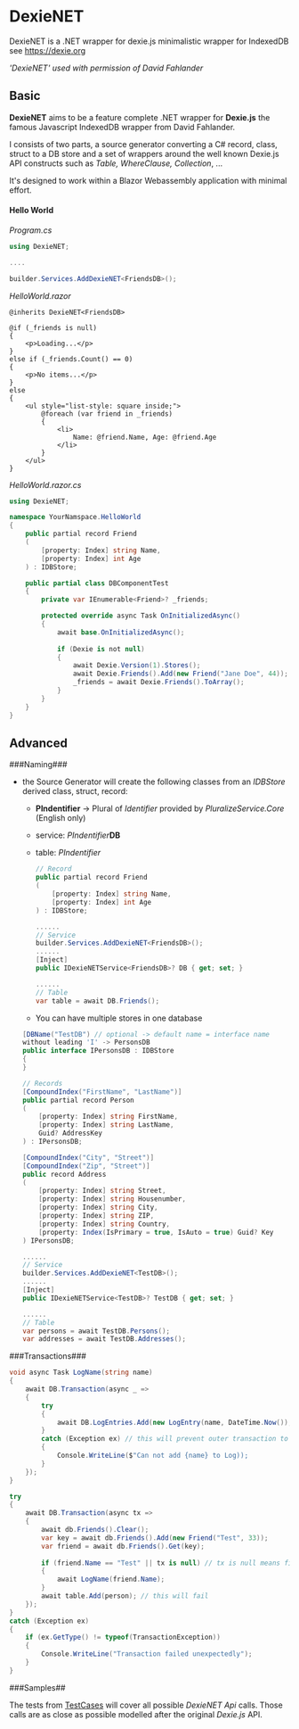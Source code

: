 DexieNET
========

DexieNET is a .NET wrapper for dexie.js minimalistic wrapper for IndexedDB see https://dexie.org

*'DexieNET' used with permission of David Fahlander*

##  Basic

**DexieNET** aims to be a feature complete .NET wrapper for **Dexie.js** the famous Javascript IndexedDB wrapper from David Fahlander.

I consists of two parts, a source generator converting  a C# record, class, struct to a DB store and a set of wrappers around the well known Dexie.js API constructs such as *Table, WhereClause, Collection*, ...

It's designed to work within a Blazor Webassembly application with minimal effort. 

#### Hello World

*Program.cs*

```c#
using DexieNET;

....

builder.Services.AddDexieNET<FriendsDB>();
```

*HelloWorld.razor*

```razor
@inherits DexieNET<FriendsDB>

@if (_friends is null)
{
	<p>Loading...</p>
}
else if (_friends.Count() == 0)
{
	<p>No items...</p>
}
else
{
	<ul style="list-style: square inside;">
		@foreach (var friend in _friends)
		{
			<li>
				Name: @friend.Name, Age: @friend.Age
			</li>
		}
	</ul>
}
```

*HelloWorld.razor.cs*

```c#
using DexieNET;

namespace YourNamspace.HelloWorld 
{
	public partial record Friend
	(
		[property: Index] string Name,
		[property: Index] int Age
	) : IDBStore;

	public partial class DBComponentTest
	{
		private var IEnumerable<Friend>? _friends;

		protected override async Task OnInitializedAsync()
		{
			await base.OnInitializedAsync();
			
			if (Dexie is not null)
			{
				await Dexie.Version(1).Stores();
				await Dexie.Friends().Add(new Friend("Jane Doe", 44));
				_friends = await Dexie.Friends().ToArray();
			}
		}
	}
}

```

## Advanced

###Naming###

- the Source Generator will create the following classes from an *IDBStore* derived class, struct, record:
	- **PIndentifier** -> Plural of *Identifier* provided by *PluralizeService.Core* (English only)
	- service: *PIndentifier***DB**
	- table: *PIndentifier*
	
		```c#
		// Record
		public partial record Friend
		(
			[property: Index] string Name,
			[property: Index] int Age
		) : IDBStore;

		......
		// Service
		builder.Services.AddDexieNET<FriendsDB>();
		......
		[Inject]
		public IDexieNETService<FriendsDB>? DB { get; set; }

		......
		// Table
		var table = await DB.Friends();
		```
		
	- You can have multiple stores in one database
	
	```c#
	[DBName("TestDB") // optional -> default name = interface name 
	without leading 'I' -> PersonsDB
	public interface IPersonsDB : IDBStore
	{
	}

	// Records
	[CompoundIndex("FirstName", "LastName")]
	public partial record Person
	(
		[property: Index] string FirstName,
		[property: Index] string LastName,
		Guid? AddressKey
	) : IPersonsDB;

	[CompoundIndex("City", "Street")]
	[CompoundIndex("Zip", "Street")]
	public record Address
	(
		[property: Index] string Street,
		[property: Index] string Housenumber,
		[property: Index] string City,
		[property: Index] string ZIP,
		[property: Index] string Country,
		[property: Index(IsPrimary = true, IsAuto = true) Guid? Key
	) IPersonsDB;

	......
	// Service
	builder.Services.AddDexieNET<TestDB>();
	......
	[Inject]
	public IDexieNETService<TestDB>? TestDB { get; set; }

	......
	// Table
	var persons = await TestDB.Persons();
	var addresses = await TestDB.Addresses();
	```

###Transactions###

```c#
void async Task LogName(string name)
{
	await DB.Transaction(async _ =>
	{
		try
		{
			await DB.LogEntries.Add(new LogEntry(name, DateTime.Now());
		}
		catch (Exception ex) // this will prevent outer transaction to abort even when 		nested transaction failed
		{
			Console.WriteLine($"Can not add {name} to Log));
		}
	});
}

try
{
	await DB.Transaction(async tx =>
	{
		await db.Friends().Clear();
		var key = await db.Friends().Add(new Friend("Test", 33));
		var friend = await db.Friends().Get(key);
		
		if (friend.Name == "Test" || tx is null) // tx is null means first pass of transaction 	where table names are collected
		{
			await LogName(friend.Name);
		}
		await table.Add(person); // this will fail
	});
}
catch (Exception ex)
{
	if (ex.GetType() != typeof(TransactionException))
	{
		Console.WriteLine("Transaction failed unexpectedly");
	}
}
```

###Samples##

The tests from [TestCases](DexieNETTest/TestBase/TestCases) will cover all possible *DexieNET Api* calls. Those calls are as close as possible modelled after the original *Dexie.js* API.